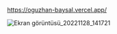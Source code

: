 https://oguzhan-baysal.vercel.app/ 





![Ekran görüntüsü_20221128_141721](https://user-images.githubusercontent.com/110729148/204265003-a3ca45ff-1c8c-4754-affe-8f4a318d70a6.png)